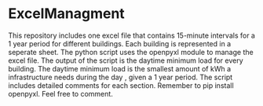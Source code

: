 # ExcelManagment
This repository includes one excel file that contains 15-minute intervals for a 1 year period for different buildings. Each building is represented in a seperate sheet. The python script uses the openpyxl module to manage the excel file. The output of the script is the daytime minimum load for every building. The daytime minimum load is the smallest amount of kWh a infrastructure needs during the day , given a 1 year period. The script includes detailed comments for each section. Remember to pip install openpyxl. Feel free to comment.
